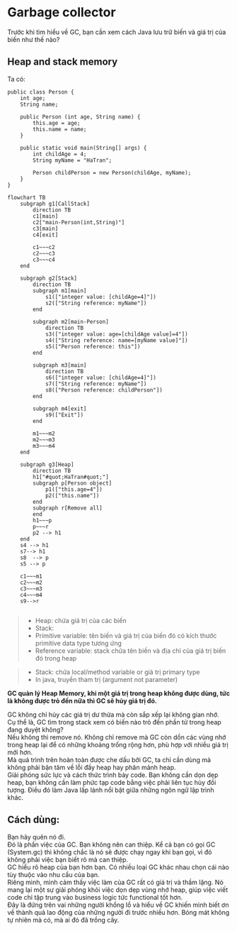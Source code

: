 # Garbage collector

Trước khi tìm hiểu về GC, bạn cần xem cách Java lưu trữ biến và giá trị của biến như thế nào?
## Heap and stack memory

Ta có:

    public class Person {
        int age;
        String name;
    
        public Person (int age, String name) {
            this.age = age;
            this.name = name;
        }
    
        public static void main(String[] args) {
            int childAge = 4;
            String myName = "HaTran";
    
            Person childPerson = new Person(childAge, myName);
        }
    }

````mermaid
flowchart TB
    subgraph g1[CallStack]
        direction TB
        c1[main]
        c2["main-Person(int,String)"]
        c3[main]
        c4[exit]
        
        c1~~~c2
        c2~~~c3
        c3~~~c4
    end

    subgraph g2[Stack]
        direction TB
        subgraph m1[main]
            s1(["integer value: [childAge=4]"])
            s2(["String reference: myName"])
        end
        
        subgraph m2[main-Person]
            direction TB
            s3(["integer value: age=[childAge value]=4"])
            s4(["String reference: name=[myName value]"])
            s5(["Person reference: this"])
        end

        subgraph m3[main]
            direction TB
            s6(["integer value: [childAge=4]"])
            s7(["String reference: myName"])
            s8(["Person reference: childPerson"])
        end

        subgraph m4[exit]
            s9(["Exit"])
        end

        m1~~~m2
        m2~~~m3
        m3~~~m4
    end
    
    subgraph g3[Heap]
        direction TB
        h1["#quot;HaTran#quot;"]
        subgraph p[Person object]
            p1(["this.age=4"])
            p2(["this.name"])
        end
        subgraph r[Remove all]
        end
        h1~~~p
        p~~~r
        p2 --> h1
    end
    s4 --> h1
    s7--> h1
    s8  --> p
    s5 --> p
    
    c1~~~m1
    c2~~~m2
    c3~~~m3
    c4~~~m4
    s9-->r


````

> - Heap: chứa giá trị của các biến
> - Stack: 
>  - Primitive variable: tên biến và giá trị của biến đó có kích thước primitive data type tương ứng
>  - Reference variable: stack chứa tên biến và địa chỉ của giá trị biến đó trong heap

> - Stack: chứa local/method variable or giá trị primary type
> - In java, truyền tham trị (argument not parameter)

**GC quản lý Heap Memory, khi một giá trị trong heap không được dùng, tức là không được trỏ đến nữa thì GC sẽ hủy giá trị đó.**

GC không chỉ hủy các giá trị dư thừa mà còn sắp xếp lại không gian nhớ.  
Cụ thể là, GC tìm trong stack xem có biến nào trỏ đến phần tử trong heap đang duyệt không?  
Nếu không thì remove nó. Không chỉ remove mà GC còn dồn các vùng nhớ trong heap lại để có những khoảng trống rộng hơn, phù hợp với nhiều giá trị mới hơn.  
Mà quá trình trên hoàn toàn được che dấu bởi GC, ta chỉ cần dùng mà không phải bận tâm về lỗi đầy heap hay phân mảnh heap.  
Giải phóng sức lực và cách thức trình bày code. Bạn không cần dọn dẹp heap, bạn không cần làm phức tạp code bằng việc phải liên tục hủy đối tượng. Điều đó làm Java lấp lánh nổi bật giữa những ngôn ngữ lập trình khác.

## Cách dùng:
Bạn hãy quên nó đi.  
Đó là phần việc của GC. Bạn không nên can thiệp. Kể cả bạn có gọi GC (System.gc) thì không chắc là nó sẽ được chạy ngay khi bạn gọi, vì đó không phải việc bạn biết rõ mà can thiệp.   
GC hiểu rõ heap của bạn hơn bạn.
Có nhiều loại GC khác nhau chọn cái nào tùy thuộc vào nhu cầu của bạn.  
Riêng mình, mình cảm thấy việc làm của GC rất có giá trị và thầm lặng. Nó mang lại một sự giải phóng khỏi việc dọn dẹp vùng nhớ heap, giúp việc viết code chỉ tập trung vào business logic tức functional tốt hơn.  
Đây là đứng trên vai những người khổng lồ và hiểu về GC khiến mình biết ơn về thành quả lao động của những người đi trước nhiều hơn. Bóng mát không tự nhiên mà có, mà ai đó đã trồng cây.  

